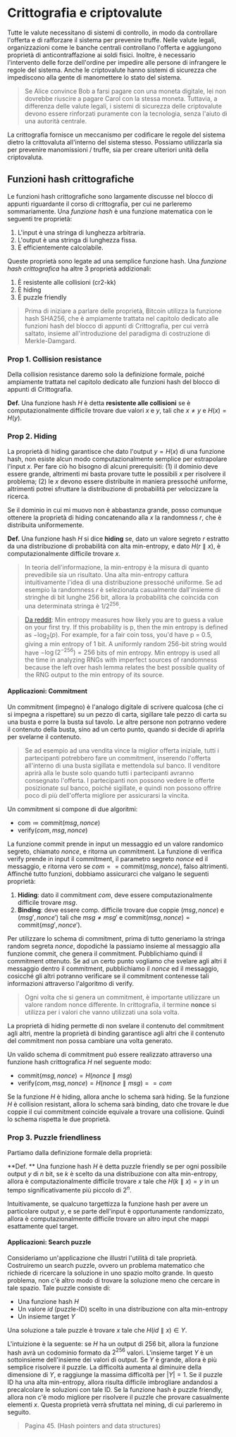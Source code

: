 # Crittografia e criptovalute

Tutte le valute necessitano di sistemi di controllo, in modo da controllare l'offerta e di rafforzare il sistema per prevenire truffe. Nelle valute legali, organizzazioni come le banche centrali controllano l'offerta e aggiungono proprietà di anticontraffazione ai soldi fisici. Inoltre, è necessario l'intervento delle forze dell'ordine per impedire alle persone di infrangere le regole del sistema. Anche le criptovalute hanno sistemi di sicurezza che impediscono alla gente di manomettere lo stato del sistema. 

> Se Alice convince Bob a farsi pagare con una moneta digitale, lei non dovrebbe riuscire a pagare Carol con la stessa moneta. Tuttavia, a differenza delle valute legali, i sistemi di sicurezza delle criptovalute devono essere rinforzati puramente con la tecnologia, senza l'aiuto di una autorità centrale. 

La crittografia fornisce un meccanismo per codificare le regole del sistema dietro la crittovaluta all'interno del sistema stesso. Possiamo utilizzarla sia per prevenire manomissioni / truffe, sia per creare ulteriori unità della criptovaluta.  



## Funzioni hash crittografiche

Le funzioni hash crittografiche sono largamente discusse nel blocco di appunti riguardante il corso di crittografia, per cui ne parleremo sommariamente. Una *funzione hash* è una funzione matematica con le seguenti tre proprietà: 

1. L'input è una stringa di lunghezza arbitraria.
2. L'output è una stringa di lunghezza fissa.
3. È efficientemente calcolabile.

Queste proprietà sono legate ad una semplice funzione hash. Una *funzione hash crittografica* ha altre 3 proprietà addizionali: 

1. È resistente alle collisioni (cr2-kk)
2. È hiding 
3. È puzzle friendly

> Prima di iniziare a parlare delle proprietà, Bitcoin utilizza la funzione hash SHA256, che è ampiamente trattata nel capitolo dedicato alle funzioni hash del blocco di appunti di Crittografia, per cui verrà saltato, insieme all'introduzione del paradigma di costruzione di Merkle-Damgard. 



### Prop 1. Collision resistance 

Della collision resistance daremo solo la definizione formale, poiché ampiamente trattata nel capitolo dedicato alle funzioni hash del blocco di appunti di Crittografia.

**Def.** Una funzione hash $H$ è detta **resistente alle collisioni** se è computazionalmente difficile trovare due valori $x$ e $y$, tali che $x \ne y$ e $H(x)=H(y)$.  



### Prop 2. Hiding 

La proprietà di hiding garantisce che dato l'output $y=H(x)$ di una funzione hash, non esiste alcun modo computazionalmente semplice per estrapolare l'input $x$. Per fare ciò ho bisogno di alcuni prerequisiti: (1) il dominio deve essere grande, altrimenti mi basta provare tutte le possibili $x$ per risolvere il problema; (2) le $x$ devono essere distribuite in maniera pressoché uniforme, altrimenti potrei sfruttare la distribuzione di probabilità per velocizzare la ricerca. 

Se il dominio in cui mi muovo non è abbastanza grande, posso comunque ottenere la proprietà di hiding concatenando alla $x$ la randomness $r$, che è distribuita uniformemente. 

**Def.** Una funzione hash $H$ si dice **hiding** se, dato un valore segreto $r$ estratto da una distribuzione di probabilità con alta min-entropy, e dato $H(r \parallel x)$, è computazionalmente difficile trovare $x$.

> In teoria dell'informazione, la min-entropy è la misura di quanto prevedibile sia un risultato. Una alta min-entropy cattura intuitivamente l'idea di una distribuzione pressoché uniforme. Se ad esempio la randomness $r$ è selezionata casualmente dall'insieme di stringhe di bit lunghe 256 bit, allora la probabilità che coincida con una determinata stringa è $1 / 2^{256}$.

> [Da reddit](https://www.reddit.com/r/crypto/comments/4qwxdz/high_minentropy/): Min entropy measures how likely you are to guess a value on your first try. If this probability is p, then the min entropy is defined as $-\log_2(p)$. For example, for a fair coin  toss, you'd have p = 0.5, giving a min entropy of 1 bit.  A uniformly  random 256-bit string would have $-\log(2^{-256})= 256$ bits of min entropy. Min entropy is used all the time in analyzing RNGs with imperfect sources  of randomness because the left over hash lemma relates the best possible quality of the RNG output to the min entropy of its source.



#### Applicazioni: Commitment 

Un commitment (impegno) è l'analogo digitale di scrivere qualcosa (che ci si impegna a rispettare) su un pezzo di carta, sigillare tale pezzo di carta su una busta e porre la busta sul tavolo. Le altre persone non potranno vedere il contenuto della busta, sino ad un certo punto, quando si decide di aprirla per svelarne il contenuto. 

> Se ad esempio ad una vendita vince la miglior offerta iniziale, tutti i partecipanti potrebbero fare un commitment, inserendo l'offerta all'interno di una busta sigillata e mettendola sul banco. Il venditore aprirà alla le buste solo quando tutti i partecipanti avranno consegnato l'offerta. I partecipanti non possono vedere le offerte posizionate sul banco, poiché sigillate, e quindi non possono offrire poco di più dell'offerta migliore per assicurarsi la vincita.   

Un commitment si compone di due algoritmi: 

* $\text{com} \coloneqq \text{commit}(msg, nonce)$
* $\text{verify}(com, msg, nonce)$

La funzione $\text{commit}$ prende in input un messaggio ed un valore randomico segreto, chiamato $nonce$, e ritorna un commitment. La funzione di verifica $\text{verify}$ prende in input il commitment, il parametro segreto $nonce$ ed il messaggio, e ritorna vero se $com == \text{commit}(msg, nonce)$, falso altrimenti. Affinché tutto funzioni, dobbiamo assicurarci che valgano le seguenti proprietà: 

1. **Hiding**: dato il commitment $com$, deve essere computazionalmente difficile trovare $msg$. 
2. **Binding**: deve essere comp. difficile trovare due coppie $(msg, nonce)$ e $(msg', nonce')$ tali che $msg \ne msg'$ e $\text{commit}(msg, nonce) = \text{commit}(msg', nonce')$.  

Per utilizzare lo schema di commitment, prima di tutto generiamo la stringa random segreta $nonce$, dopodiché la passiamo insieme al messaggio alla funzione commit, che genera il commitment. Pubblichiamo quindi il commitment ottenuto. Se ad un certo punto vogliamo che svelare agli altri il messaggio dentro il commitment, pubblichiamo il $nonce$ ed il messaggio, cosicché gli altri potranno verificare se il commitment contenesse tali informazioni attraverso l'algoritmo di verify.  

> Ogni volta che si genera un commitment, è importante utilizzare un valore random nonce differente. In crittografia, il termine **nonce** si utilizza per i valori che vanno utilizzati una sola volta.

La proprietà di hiding permette di non svelare il contenuto del commitment agli altri, mentre la proprietà di binding garantisce agli altri che il contenuto del commitment non possa cambiare una volta generato. 

Un valido schema di commitment può essere realizzato attraverso una funzione hash crittografica $H$ nel seguente modo: 

* $\text{commit}(msg, nonce) = H(nonce \parallel msg )$
* $\text{verify}(com, msg, nonce) = H(nonce \parallel msg) == com$

Se la funzione $H$ è hiding, allora anche lo schema sarà hiding. Se la funzione $H$ è collision resistant, allora lo schema sarà binding, dato che trovare le due coppie il cui commitment coincide equivale a trovare una collisione. Quindi lo schema rispetta le due proprietà. 



### Prop 3. Puzzle friendliness

Partiamo dalla definizione formale della proprietà: 

**Def. ** Una funzione hash $H$ è detta puzzle friendly se per ogni possibile output $y$ di $n$ bit, se $k$ è scelto da una distribuzione con alta min-entropy, allora è computazionalmente difficile trovare $x$ tale che $H(k \parallel x )= y$ in un tempo significativamente più piccolo di $2^n$. 

Intuitivamente, se qualcuno targettizza la funzione hash per avere un particolare output $y$, e se parte dell'input è opportunamente randomizzato, allora è computazionalmente difficile trovare un altro input che mappi esattamente quel target. 



#### Applicazioni: Search puzzle

Consideriamo un'applicazione che illustri l'utilità di tale proprietà. Costruiremo un search puzzle, ovvero un problema matematico che richiede di ricercare la soluzione in uno spazio molto grande. In questo problema, non c'è altro modo di trovare la soluzione meno che cercare in tale spazio. Tale puzzle consiste di: 

* Una funzione hash $H$
* Un valore $id$ ($\text{puzzle-ID}$) scelto in una distribuzione con alta min-entropy
* Un insieme target $Y$  

Una soluzione a tale puzzle è trovare $x$ tale che $H(id \parallel x) \in Y$.

L'intuizione è la seguente: se $H$ ha un output di 256 bit, allora la funzione hash avrà un codominio formato da $2^{256}$ valori. L'insieme target $Y$ è un sottoinsieme dell'insieme dei valori di output. Se $Y$ è grande, allora è più semplice risolvere il puzzle. La difficoltà aumenta al diminuire della dimensione di $Y$, e raggiunge la massima difficoltà per $|Y|=1$. Se il puzzle ID ha una alta min-entropy, allora risulta difficile imbrogliare andandosi a precalcolare le soluzioni con tale ID. Se la funzione hash è puzzle friendly, allora non c'è modo migliore per risolvere il puzzle che provare casualmente elementi $x$. Questa proprietà verrà sfruttata nel mining, di cui parleremo in seguito.   



> Pagina 45. (Hash pointers and data structures)

